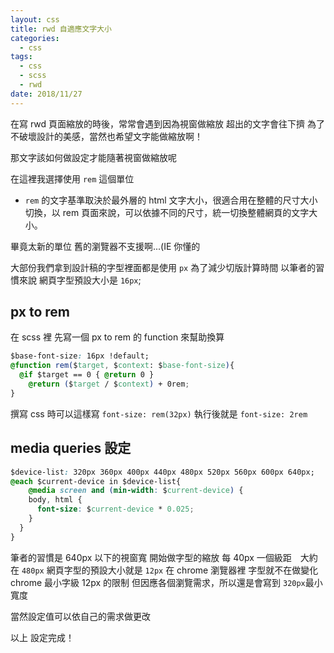 ```yaml
---
layout: css
title: rwd 自適應文字大小
categories:
  - css
tags:
  - css
  - scss
  - rwd
date: 2018/11/27
---
```


在寫 rwd 頁面縮放的時後，常常會遇到因為視窗做縮放 超出的文字會往下擠
為了不破壞設計的美感，當然也希望文字能做縮放啊！

那文字該如何做設定才能隨著視窗做縮放呢

在這裡我選擇使用 `rem` 這個單位

- `rem` 的文字基準取決於最外層的 html 文字大小，很適合用在整體的尺寸大小切換，以 rem 頁面來說，可以依據不同的尺寸，統一切換整體網頁的文字大小。

畢竟太新的單位 舊的瀏覽器不支援啊...(IE 你懂的

大部份我們拿到設計稿的字型裡面都是使用 `px`
為了減少切版計算時間
以筆者的習慣來說 網頁字型預設大小是 `16px`;

## px to rem

在 scss 裡 先寫一個 px to rem 的 function 來幫助換算

```css
$base-font-size: 16px !default;
@function rem($target, $context: $base-font-size){
  @if $target == 0 { @return 0 }
    @return ($target / $context) + 0rem;
}
```

撰寫 css 時可以這樣寫
`font-size: rem(32px)` 執行後就是 `font-size: 2rem`

## media queries 設定

```css
$device-list: 320px 360px 400px 440px 480px 520px 560px 600px 640px;
@each $current-device in $device-list{
    @media screen and (min-width: $current-device) {
    body, html {
      font-size: $current-device * 0.025;
    }
  }
}
```

筆者的習慣是 640px 以下的視窗寬 開始做字型的縮放
每 40px 一個級距　大約在 `480px` 網頁字型的預設大小就是 `12px`
在 chrome 瀏覽器裡 字型就不在做變化 chrome 最小字級 12px 的限制
但因應各個瀏覽需求，所以還是會寫到 `320px`最小寬度

當然設定值可以依自己的需求做更改

以上 設定完成！
